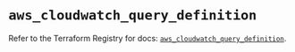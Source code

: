 # `aws_cloudwatch_query_definition`

Refer to the Terraform Registry for docs: [`aws_cloudwatch_query_definition`](https://registry.terraform.io/providers/hashicorp/aws/6.11.0/docs/resources/cloudwatch_query_definition).
